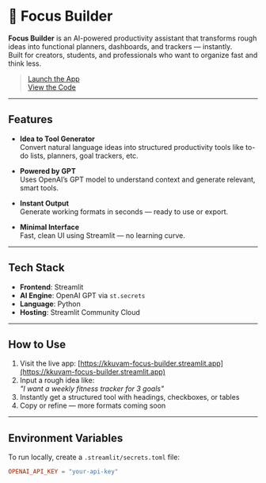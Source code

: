 # 🧠 Focus Builder

**Focus Builder** is an AI-powered productivity assistant that transforms rough ideas into functional planners, dashboards, and trackers — instantly.  
Built for creators, students, and professionals who want to organize fast and think less.

> [Launch the App](https://focus-builder.streamlit.app)  
> [View the Code](https://github.com/kkuvam/focus-builder)

---

## Features

- **Idea to Tool Generator**  
  Convert natural language ideas into structured productivity tools like to-do lists, planners, goal trackers, etc.

- **Powered by GPT**  
  Uses OpenAI’s GPT model to understand context and generate relevant, smart tools.

- **Instant Output**  
  Generate working formats in seconds — ready to use or export.

- **Minimal Interface**  
  Fast, clean UI using Streamlit — no learning curve.


---

## Tech Stack

- **Frontend**: Streamlit  
- **AI Engine**: OpenAI GPT via `st.secrets`  
- **Language**: Python  
- **Hosting**: Streamlit Community Cloud

---

## How to Use

1. Visit the live app: [https://kkuvam-focus-builder.streamlit.app](https://kkuvam-focus-builder.streamlit.app)  
2. Input a rough idea like:  
   _"I want a weekly fitness tracker for 3 goals"_  
3. Instantly get a structured tool with headings, checkboxes, or tables  
4. Copy or refine — more formats coming soon

---

## Environment Variables

To run locally, create a `.streamlit/secrets.toml` file:

```toml
OPENAI_API_KEY = "your-api-key"
